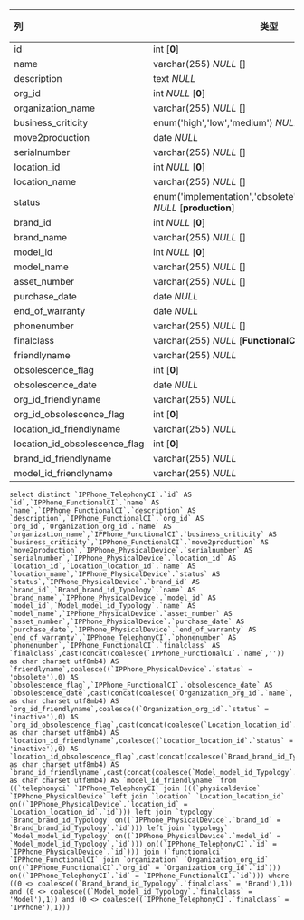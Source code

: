| 列                            | 类型                                                         | 注释 |
| :---------------------------- | ------------------------------------------------------------ | ---- |
| id                            | int [**0**]                                                  |      |
| name                          | varchar(255) *NULL* []                                       |      |
| description                   | text *NULL*                                                  |      |
| org_id                        | int *NULL* [**0**]                                           |      |
| organization_name             | varchar(255) *NULL* []                                       |      |
| business_criticity            | enum('high','low','medium') *NULL* [**low**]                 |      |
| move2production               | date *NULL*                                                  |      |
| serialnumber                  | varchar(255) *NULL* []                                       |      |
| location_id                   | int *NULL* [**0**]                                           |      |
| location_name                 | varchar(255) *NULL* []                                       |      |
| status                        | enum('implementation','obsolete','production','stock') *NULL* [**production**] |      |
| brand_id                      | int *NULL* [**0**]                                           |      |
| brand_name                    | varchar(255) *NULL* []                                       |      |
| model_id                      | int *NULL* [**0**]                                           |      |
| model_name                    | varchar(255) *NULL* []                                       |      |
| asset_number                  | varchar(255) *NULL* []                                       |      |
| purchase_date                 | date *NULL*                                                  |      |
| end_of_warranty               | date *NULL*                                                  |      |
| phonenumber                   | varchar(255) *NULL* []                                       |      |
| finalclass                    | varchar(255) *NULL* [**FunctionalCI**]                       |      |
| friendlyname                  | varchar(255) *NULL*                                          |      |
| obsolescence_flag             | int [**0**]                                                  |      |
| obsolescence_date             | date *NULL*                                                  |      |
| org_id_friendlyname           | varchar(255) *NULL*                                          |      |
| org_id_obsolescence_flag      | int [**0**]                                                  |      |
| location_id_friendlyname      | varchar(255) *NULL*                                          |      |
| location_id_obsolescence_flag | int [**0**]                                                  |      |
| brand_id_friendlyname         | varchar(255) *NULL*                                          |      |
| model_id_friendlyname         | varchar(255) *NULL*                                          |      |

```
select distinct `IPPhone_TelephonyCI`.`id` AS `id`,`IPPhone_FunctionalCI`.`name` AS `name`,`IPPhone_FunctionalCI`.`description` AS `description`,`IPPhone_FunctionalCI`.`org_id` AS `org_id`,`Organization_org_id`.`name` AS `organization_name`,`IPPhone_FunctionalCI`.`business_criticity` AS `business_criticity`,`IPPhone_FunctionalCI`.`move2production` AS `move2production`,`IPPhone_PhysicalDevice`.`serialnumber` AS `serialnumber`,`IPPhone_PhysicalDevice`.`location_id` AS `location_id`,`Location_location_id`.`name` AS `location_name`,`IPPhone_PhysicalDevice`.`status` AS `status`,`IPPhone_PhysicalDevice`.`brand_id` AS `brand_id`,`Brand_brand_id_Typology`.`name` AS `brand_name`,`IPPhone_PhysicalDevice`.`model_id` AS `model_id`,`Model_model_id_Typology`.`name` AS `model_name`,`IPPhone_PhysicalDevice`.`asset_number` AS `asset_number`,`IPPhone_PhysicalDevice`.`purchase_date` AS `purchase_date`,`IPPhone_PhysicalDevice`.`end_of_warranty` AS `end_of_warranty`,`IPPhone_TelephonyCI`.`phonenumber` AS `phonenumber`,`IPPhone_FunctionalCI`.`finalclass` AS `finalclass`,cast(concat(coalesce(`IPPhone_FunctionalCI`.`name`,'')) as char charset utf8mb4) AS `friendlyname`,coalesce((`IPPhone_PhysicalDevice`.`status` = 'obsolete'),0) AS `obsolescence_flag`,`IPPhone_FunctionalCI`.`obsolescence_date` AS `obsolescence_date`,cast(concat(coalesce(`Organization_org_id`.`name`,'')) as char charset utf8mb4) AS `org_id_friendlyname`,coalesce((`Organization_org_id`.`status` = 'inactive'),0) AS `org_id_obsolescence_flag`,cast(concat(coalesce(`Location_location_id`.`name`,'')) as char charset utf8mb4) AS `location_id_friendlyname`,coalesce((`Location_location_id`.`status` = 'inactive'),0) AS `location_id_obsolescence_flag`,cast(concat(coalesce(`Brand_brand_id_Typology`.`name`,'')) as char charset utf8mb4) AS `brand_id_friendlyname`,cast(concat(coalesce(`Model_model_id_Typology`.`name`,'')) as char charset utf8mb4) AS `model_id_friendlyname` from ((`telephonyci` `IPPhone_TelephonyCI` join (((`physicaldevice` `IPPhone_PhysicalDevice` left join `location` `Location_location_id` on((`IPPhone_PhysicalDevice`.`location_id` = `Location_location_id`.`id`))) left join `typology` `Brand_brand_id_Typology` on((`IPPhone_PhysicalDevice`.`brand_id` = `Brand_brand_id_Typology`.`id`))) left join `typology` `Model_model_id_Typology` on((`IPPhone_PhysicalDevice`.`model_id` = `Model_model_id_Typology`.`id`))) on((`IPPhone_TelephonyCI`.`id` = `IPPhone_PhysicalDevice`.`id`))) join (`functionalci` `IPPhone_FunctionalCI` join `organization` `Organization_org_id` on((`IPPhone_FunctionalCI`.`org_id` = `Organization_org_id`.`id`))) on((`IPPhone_TelephonyCI`.`id` = `IPPhone_FunctionalCI`.`id`))) where ((0 <> coalesce((`Brand_brand_id_Typology`.`finalclass` = 'Brand'),1)) and (0 <> coalesce((`Model_model_id_Typology`.`finalclass` = 'Model'),1)) and (0 <> coalesce((`IPPhone_TelephonyCI`.`finalclass` = 'IPPhone'),1)))
```

